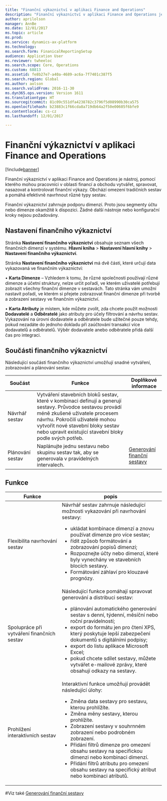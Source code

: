 ```yaml
---
title: "Finanční výkaznictví v aplikaci Finance and Operations"
description: "Finanční výkaznictví v aplikaci Finance and Operations je nástroj, pomocí kterého mohou pracovníci v oblasti financí a obchodu vytvářet, spravovat, nasazovat a kontrolovat finanční výkazy. Obchází omezení tradičních sestav a pomáhá efektivně navrhnout různé typy sestav."
author: aprilolson
manager: AnnBe
ms.date: 12/01/2017
ms.topic: article
ms.prod: 
ms.service: dynamics-ax-platform
ms.technology: 
ms.search.form: FinanicalReportingSetup
audience: Application User
ms.reviewer: twheeloc
ms.search.scope: Core, Operations
ms.custom: 68813
ms.assetid: fe8b27e7-a40a-4689-ac6a-7f7401c387f5
ms.search.region: Global
ms.author: aolson
ms.search.validFrom: 2016-11-30
ms.dyn365.ops.version: Version 1611
ms.translationtype: HT
ms.sourcegitcommit: 81c09c551dfa4238782c3796f5d08990b30ca575
ms.openlocfilehash: b23883c1f66cda8a719db64a2f50e00605f6bfe9
ms.contentlocale: cs-cz
ms.lasthandoff: 12/01/2017

---
```


# <a name="financial-reporting-for-finance-and-operations"></a>Finanční výkaznictví v aplikaci Finance and Operations

[!include[banner](../includes/banner.md)]


Finanční výkaznictví v aplikaci Finance and Operations je nástroj, pomocí kterého mohou pracovníci v oblasti financí a obchodu vytvářet, spravovat, nasazovat a kontrolovat finanční výkazy. Obchází omezení tradičních sestav a pomáhá efektivně navrhnout různé typy sestav.

Finanční výkaznictví zahrnuje podporu dimenzí. Proto jsou segmenty účtu nebo dimenze okamžitě k dispozici. Žádné další nástroje nebo konfigurační kroky nejsou požadovány.

## <a name="financial-reporting-setup"></a>Nastavení finančního výkaznictví
Stránka **Nastavení finančního výkaznictví** obsahuje seznam všech finančních dimenzí v systému. **Hlavní kniha** > **Nastavení hlavní knihy** > **Nastavení finančního výkaznictví**. 

Stránka **Nastavení finančního výkaznictví** má dvě části, které určují data vykazovaná ve finančním výkaznictví:

•   **Karta Dimenze** – Vzhledem k tomu, že různé společnosti používají různé dimenze a účetní struktury, nelze určit pořadí, ve kterém uživatelé potřebují zobrazit všechny finanční dimenze v sestavách. Tato stránka vám umožní nastavit pořadí, ve kterém si přejete zobrazovat finanční dimenze při tvorbě a zobrazení sestavy ve finančním výkaznictví.

•   **Karta Atributy** je místem, kde můžete zvolit, zda chcete použít možnosti **Dodavatelé** a **Odběratelé** jako atributy pro účely filtrování a návrhu sestav. Vykazování na úrovni dodavatele a odběratele bude užitečné pouze tehdy, pokud nezadáte do jednoho dokladu při zaúčtování transakcí více dodavatelů a odběratelů. Výběr dodavatele anebo odběratele přidá další čas pro integraci.



## <a name="financial-reporting-components"></a>Součásti finančního výkaznictví
Následující součásti finančního výkaznictví umožňují snadné vytváření, zobrazování a plánování sestav.

| Součást        | Funkce                                                                                                                                                                                                                                                                           | Doplňkové informace                                                                          |
|------------------|-------------------------------------------------------------------------------------------------------------------------------------------------------------------------------------------------------------------------------------------------------------------------------------|-------------------------------------------------------------------------------------------------|
| Návrhář sestav  | Vytváření stavebních bloků sestav, které v kombinaci definují a generují sestavy. Průvodce sestavou provádí méně zkušené uživatele procesem návrhu. Pokročilí uživatelé mohou vytvořit nové stavební bloky sestav nebo upravit existující stavební bloky podle svých potřeb. |                                                                                                 |
| Plánování sestav | Naplánujte jednu sestavu nebo skupinu sestav tak, aby se generovala v pravidelných intervalech.                                                                                                                                                                                          | [Generování finanční sestavy](generate-financial-report.md) |

## <a name="features"></a>Funkce
<table>
<thead>
<tr class="header">
<th>Funkce</th>
<th>popis</th>
</tr>
</thead>
<tbody>
<tr class="odd">
<td>Flexibilita navrhování sestav</td>
<td>Návrhář sestav zahrnuje následující možnosti vykazování při navrhování sestavy:
<ul>
<li>ukládat kombinace dimenzí a znovu používat dimenze pro více sestav;</li>
<li>řídit způsob formátování a zobrazování popisů dimenzí;</li>
<li>Rozpoznejte účty nebo dimenzí, které byly vynechány ve stavebních blocích sestavy.</li>
<li>Formátování záhlaví pro klouzavé prognózy.</li>
</ul></td>
</tr>
<tr class="even">
<td>Spolupráce při vytváření finančních sestav</td>
<td>Následující funkce pomáhají spravovat generování a distribuci sestav:
<ul>
<li>plánování automatického generování sestav s denní, týdenní, měsíční nebo roční pravidelností;</li>
<li>export do formátu jen pro čtení XPS, který poskytuje lepší zabezpečení dokumentů s digitálními podpisy;</li>
<li>export do listu aplikace Microsoft Excel;</li>
<li>pokud chcete sdílet sestavy, můžete vytvářet e-mailové zprávy, které obsahují odkazy na sestavy.</li>
</ul></td>
</tr>
<tr class="odd">
<td>Prohlížení interaktivních sestav</td>
<td>Interaktivní funkce umožňují provádět následující úlohy:
<ul>
<li>Změna data sestavy pro sestavu, kterou prohlížíte.</li>
<li>Změna měny sestavy, kterou prohlížíte.</li>
<li>Zobrazení sestavy v souhrnném zobrazení nebo podrobném zobrazení.</li>
<li>Přidání filtrů dimenze pro omezení obsahu sestavy na specifickou dimenzi nebo kombinaci dimenzí.</li>
<li>Přidání filtrů atributu pro omezení obsahu sestavy na specifický atribut nebo kombinaci atributů.</li>
</ul>
</td>
</tr>
</tbody>
</table>

#<a name="see-also"></a>Viz také
[Generování finanční sestavy](generate-financial-report.md)





